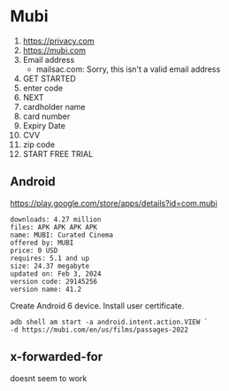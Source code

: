 # Mubi

1. https://privacy.com
2. https://mubi.com
3. Email address
   - mailsac.com: Sorry, this isn't a valid email address
4. GET STARTED
5. enter code
6. NEXT
7. cardholder name
8. card number
9. Expiry Date
10. CVV
11. zip code
12. START FREE TRIAL

## Android

https://play.google.com/store/apps/details?id=com.mubi

~~~
downloads: 4.27 million
files: APK APK APK APK
name: MUBI: Curated Cinema
offered by: MUBI
price: 0 USD
requires: 5.1 and up
size: 24.37 megabyte
updated on: Feb 3, 2024
version code: 29145256
version name: 41.2
~~~

Create Android 6 device. Install user certificate.

~~~
adb shell am start -a android.intent.action.VIEW `
-d https://mubi.com/en/us/films/passages-2022
~~~

## x-forwarded-for

doesnt seem to work
